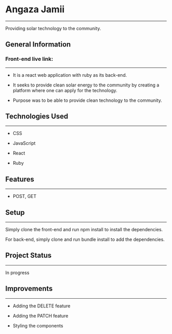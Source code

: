 <h1>Angaza Jamii</h1>
<hr><p>Providing solar technology to the community.</p><h2>General Information</h2>
<h3> Front-end live link:   </h3>
<hr><ul>
<li>It is a react web application with ruby as its back-end.</li>
</ul><ul>
<li>It seeks to provide clean solar energy to the community by creating a platform where one can apply for the technology.</li>
</ul><ul>
<li>Purpose was to be able to provide clean technology to the community.</li>
</ul><h2>Technologies Used</h2>
<hr><ul>
<li>CSS</li>
</ul><ul>
<li>JavaScript</li>
</ul><ul>
<li>React</li>
</ul><ul>
<li>Ruby</li>
</ul><h2>Features</h2>
<hr><ul>
<li>POST, GET</li>
</ul><h2>Setup</h2>
<hr><p>Simply clone the front-end and run npm install to install the dependencies.</p>
<p>For back-end, simply clone and run bundle install to add the dependencies.</p><h2>Project Status</h2>
<hr><p>In progress</p><h2>Improvements</h2>
<hr><ul>
<li>Adding the DELETE feature</li>
</ul><ul>
<li>Adding the PATCH feature</li>
</ul><ul>
<li>Styling the components</li>
</ul>